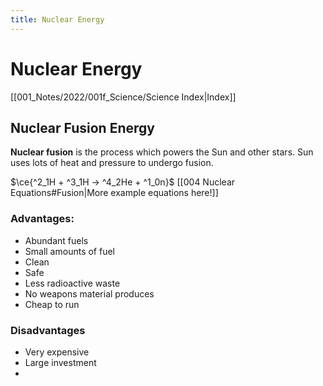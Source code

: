 ```yaml
---
title: Nuclear Energy
---
```

# Nuclear Energy
[[001_Notes/2022/001f_Science/Science Index|Index]]

## Nuclear Fusion Energy
**Nuclear fusion** is the process which powers the Sun and other stars.
Sun uses lots of heat and pressure to undergo fusion.

$\ce{^2_1H + ^3_1H -> ^4_2He + ^1_0n}$
[[004 Nuclear Equations#Fusion|More example equations here!]]


### Advantages:
- Abundant fuels
- Small amounts of fuel
- Clean
- Safe
- Less radioactive waste
- No weapons material produces
- Cheap to run

### Disadvantages
- Very expensive
- Large investment
- 

